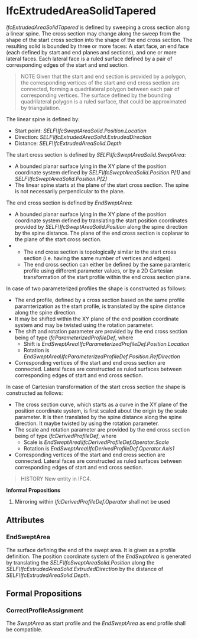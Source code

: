 # IfcExtrudedAreaSolidTapered

_IfcExtrudedAreaSolidTapered_ is defined by sweeping a cross section along a linear spine. The cross section may change along the sweep from the shape of the start cross section into the shape of the end cross section. The resulting solid is bounded by three or more faces: A start face, an end face (each defined by start and end planes and sections), and one or more lateral faces. Each lateral face is a ruled surface defined by a pair of corresponding edges of the start and end section.<!-- end of definition -->

> NOTE Given that the start and end section is provided by a polygon, the corresponding vertices of the start and end cross section are connected, forming a quadrilateral polygon between each pair of corresponding vertices. The surface defined by the bounding quadrilateral polygon is a ruled surface, that could be approximated by triangulation.

The linear spine is defined by:

* Start point: _SELF\IfcSweptAreaSolid.Position.Location_
* Direction: _SELF\IfcExtrudedAreaSolid.ExtrudedDirection_
* Distance: _SELF\IfcExtrudedAreaSolid.Depth_

The start cross section is defined by _SELF\IfcSweptAreaSolid.SweptArea_:

* A bounded planar surface lying in the XY plane of the position coordinate system defined by _SELF\IfcSweptAreaSolid.Position.P[1]_ and _SELF\IfcSweptAreaSolid.Position.P[2]_
* The linear spine starts at the plane of the start cross section. The spine is not necessarily perpendicular to the plane.

The end cross section is defined by _EndSweptArea_:

* A bounded planar surface lying in the XY plane of the position coordinate system defined by translating the start position coordinates provided by _SELF\IfcSweptAreaSolid.Position_ along the spine direction by the spine distance. The plane of the end cross section is coplanar to the plane of the start cross section.
*
  * The end cross section is topologically similar to the start cross section (i.e. having the same number of vertices and edges).
  * The end cross section can either be defined by the same paramteric profile using different parameter values, or by a 2D Cartesian transformation of the start profile within the end cross section plane.

In case of two parameterized profiles the shape is constructed as follows:

* The end profile, defined by a cross section based on the same profile paramterization as the start profile, is translated by the spine distance along the spine direction.
* It may be shifted within the XY plane of the end position coordinate system and may be twisted using the rotation parameter.
* The shift and rotation parameter are provided by the end cross section being of type _IfcParameterizedProfileDef_, where
  * Shift is _EndSweptArea\IfcParameterizedProfileDef.Position.Location_
  * Rotation is _EndSweptArea\IfcParameterizedProfileDef.Position.RefDirection_
* Corresponding vertices of the start and end cross section are connected. Lateral faces are constructed as ruled surfaces between corresponding edges of start and end cross section.

In case of Cartesian transformation of the start cross section the shape is constructed as follows:

* The cross section curve, which starts as a curve in the XY plane of the position coordinate system, is first scaled about the origin by the scale parameter. It is then translated by the spine distance along the spine direction. It maybe twisted by using the rotation parameter.
* The scale and rotation parameter are provided by the end cross section being of type _IfcDerivedProfileDef_, where
  * Scale is _EndSweptArea\IfcDerivedProfileDef.Operator.Scale_
  * Rotation is _EndSweptArea\IfcDerivedProfileDef.Operator.Axis1_
* Corresponding vertices of the start and end cross section are connected. Lateral faces are constructed as ruled surfaces between corresponding edges of start and end cross section.

> HISTORY New entity in IFC4.

**Informal Propositions**

1. Mirroring within _IfcDerivedProfileDef.Operator_ shall not be used

## Attributes

### EndSweptArea
The surface defining the end of the swept area. It is given as a profile definition. The position coordinate system of the _EndSwptArea_ is generated by translating the _SELF\IfcSweptAreaSolid.Position_ along the _SELF\IfcExtrudedAreaSolid.ExtrudedDirection_ by the distance of _SELF\IfcExtrudedAreaSolid.Depth_.

## Formal Propositions

### CorrectProfileAssignment
The _SweptArea_ as start profile and the _EndSweptArea_ as end profile shall be compatible.
